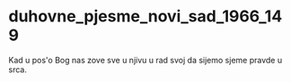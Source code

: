 # duhovne_pjesme_novi_sad_1966_149
Kad u pos'o Bog nas zove sve u njivu u rad svoj da sijemo sjeme pravde u srca.
